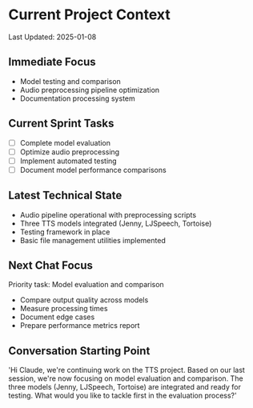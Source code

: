 # Current Project Context

Last Updated: 2025-01-08

## Immediate Focus
- Model testing and comparison
- Audio preprocessing pipeline optimization
- Documentation processing system

## Current Sprint Tasks
- [ ] Complete model evaluation
- [ ] Optimize audio preprocessing
- [ ] Implement automated testing
- [ ] Document model performance comparisons

## Latest Technical State
- Audio pipeline operational with preprocessing scripts
- Three TTS models integrated (Jenny, LJSpeech, Tortoise)
- Testing framework in place
- Basic file management utilities implemented

## Next Chat Focus
Priority task: Model evaluation and comparison
- Compare output quality across models
- Measure processing times
- Document edge cases
- Prepare performance metrics report

## Conversation Starting Point
'Hi Claude, we're continuing work on the TTS project. Based on our last session, we're now focusing on model evaluation and comparison. The three models (Jenny, LJSpeech, Tortoise) are integrated and ready for testing. What would you like to tackle first in the evaluation process?'